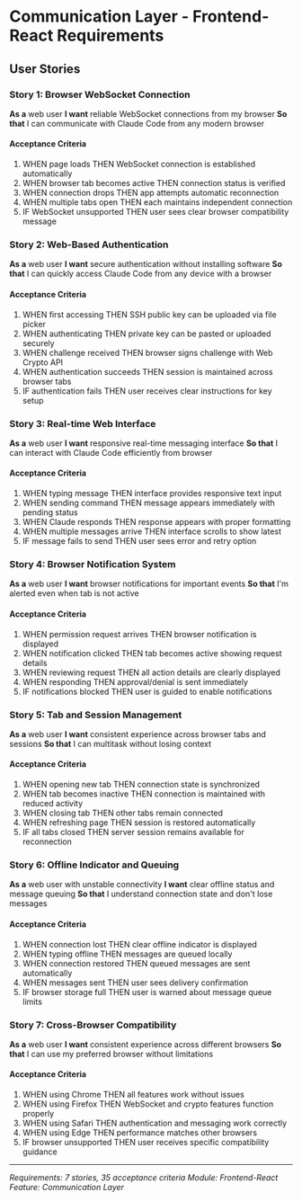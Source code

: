 # Communication Layer - Frontend-React Requirements

## User Stories

### Story 1: Browser WebSocket Connection
**As a** web user
**I want** reliable WebSocket connections from my browser
**So that** I can communicate with Claude Code from any modern browser

#### Acceptance Criteria
1. WHEN page loads THEN WebSocket connection is established automatically
2. WHEN browser tab becomes active THEN connection status is verified
3. WHEN connection drops THEN app attempts automatic reconnection
4. WHEN multiple tabs open THEN each maintains independent connection
5. IF WebSocket unsupported THEN user sees clear browser compatibility message

### Story 2: Web-Based Authentication
**As a** web user
**I want** secure authentication without installing software
**So that** I can quickly access Claude Code from any device with a browser

#### Acceptance Criteria
1. WHEN first accessing THEN SSH public key can be uploaded via file picker
2. WHEN authenticating THEN private key can be pasted or uploaded securely
3. WHEN challenge received THEN browser signs challenge with Web Crypto API
4. WHEN authentication succeeds THEN session is maintained across browser tabs
5. IF authentication fails THEN user receives clear instructions for key setup

### Story 3: Real-time Web Interface
**As a** web user
**I want** responsive real-time messaging interface
**So that** I can interact with Claude Code efficiently from browser

#### Acceptance Criteria
1. WHEN typing message THEN interface provides responsive text input
2. WHEN sending command THEN message appears immediately with pending status
3. WHEN Claude responds THEN response appears with proper formatting
4. WHEN multiple messages arrive THEN interface scrolls to show latest
5. IF message fails to send THEN user sees error and retry option

### Story 4: Browser Notification System
**As a** web user
**I want** browser notifications for important events
**So that** I'm alerted even when tab is not active

#### Acceptance Criteria
1. WHEN permission request arrives THEN browser notification is displayed
2. WHEN notification clicked THEN tab becomes active showing request details
3. WHEN reviewing request THEN all action details are clearly displayed
4. WHEN responding THEN approval/denial is sent immediately
5. IF notifications blocked THEN user is guided to enable notifications

### Story 5: Tab and Session Management
**As a** web user
**I want** consistent experience across browser tabs and sessions
**So that** I can multitask without losing context

#### Acceptance Criteria
1. WHEN opening new tab THEN connection state is synchronized
2. WHEN tab becomes inactive THEN connection is maintained with reduced activity
3. WHEN closing tab THEN other tabs remain connected
4. WHEN refreshing page THEN session is restored automatically
5. IF all tabs closed THEN server session remains available for reconnection

### Story 6: Offline Indicator and Queuing
**As a** web user with unstable connectivity
**I want** clear offline status and message queuing
**So that** I understand connection state and don't lose messages

#### Acceptance Criteria
1. WHEN connection lost THEN clear offline indicator is displayed
2. WHEN typing offline THEN messages are queued locally
3. WHEN connection restored THEN queued messages are sent automatically
4. WHEN messages sent THEN user sees delivery confirmation
5. IF browser storage full THEN user is warned about message queue limits

### Story 7: Cross-Browser Compatibility
**As a** web user
**I want** consistent experience across different browsers
**So that** I can use my preferred browser without limitations

#### Acceptance Criteria
1. WHEN using Chrome THEN all features work without issues
2. WHEN using Firefox THEN WebSocket and crypto features function properly
3. WHEN using Safari THEN authentication and messaging work correctly
4. WHEN using Edge THEN performance matches other browsers
5. IF browser unsupported THEN user receives specific compatibility guidance

---

*Requirements: 7 stories, 35 acceptance criteria*
*Module: Frontend-React*
*Feature: Communication Layer*